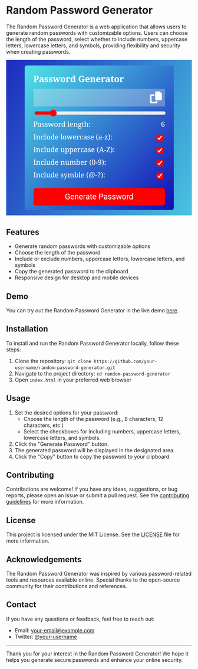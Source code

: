 
# Random Password Generator



The Random Password Generator is a web application that allows users to generate random passwords with customizable options. Users can choose the length of the password, select whether to include numbers, uppercase letters, lowercase letters, and symbols, providing flexibility and security when creating passwords.

![Random Password Generator Screenshot](Screenshot_20230619-103006~2.png)

## Features

- Generate random passwords with customizable options
- Choose the length of the password
- Include or exclude numbers, uppercase letters, lowercase letters, and symbols
- Copy the generated password to the clipboard
- Responsive design for desktop and mobile devices

## Demo

You can try out the Random Password Generator in the live demo [here](https://your-demo-url.com).

## Installation

To install and run the Random Password Generator locally, follow these steps:

1. Clone the repository: `git clone https://github.com/your-username/random-password-generator.git`
2. Navigate to the project directory: `cd random-password-generator`
3. Open `index.html` in your preferred web browser

## Usage

1. Set the desired options for your password:
   - Choose the length of the password (e.g., 8 characters, 12 characters, etc.)
   - Select the checkboxes for including numbers, uppercase letters, lowercase letters, and symbols.
2. Click the "Generate Password" button.
3. The generated password will be displayed in the designated area.
4. Click the "Copy" button to copy the password to your clipboard.

## Contributing

Contributions are welcome! If you have any ideas, suggestions, or bug reports, please open an issue or submit a pull request. See the [contributing guidelines](CONTRIBUTING.md) for more information.

## License

This project is licensed under the MIT License. See the [LICENSE](LICENSE) file for more information.

## Acknowledgements

The Random Password Generator was inspired by various password-related tools and resources available online. Special thanks to the open-source community for their contributions and references.

## Contact

If you have any questions or feedback, feel free to reach out:

- Email: your-email@example.com
- Twitter: [@your-username](https://twitter.com/your-username)

---

Thank you for your interest in the Random Password Generator! We hope it helps you generate secure passwords and enhance your online security.
